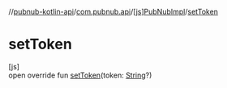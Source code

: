 //[pubnub-kotlin-api](../../../index.md)/[com.pubnub.api](../index.md)/[[js]PubNubImpl](index.md)/[setToken](set-token.md)

# setToken

[js]\
open override fun [setToken](set-token.md)(token: [String](https://kotlinlang.org/api/core/kotlin-stdlib/kotlin/-string/index.html)?)
